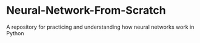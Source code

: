 # Neural-Network-From-Scratch
A repository for practicing and understanding how neural networks work in Python
